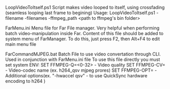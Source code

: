 

LoopVideoToItself.ps1
Script makes video looped to itself, using crossfading (seamless looping last frame to begining)
Usage:
LoopVideoToItself.ps1 -filename <filename> -filenames <file-list> -ffmpeg_path <path to ffmpeg's bin folder>

FarMenu.ini 
Menu file for Far File manager. Very helpful when performing batch video-manipulation inside Far. 
Content of this file should be added to system menu of FarManager. To do this, just press F2, then Alt+F4 to edit main menu file

FarCommandMJPEG.bat
Batch File to use video convertation through CLI. Used in conjunction with FarMenu.ini file
To use this file directly you must set system ENV:
SET FFMPEG-Q=<0-32>     - Video quality 
SET FFMPEG-CV=          - Video-codec name (ex. h264_qsv mjpeg prores)
SET FFMPEG-OPT=         - Additional options(ex. "-hwaccel qsv" - to use QuickSync hardware encoding to h264 )